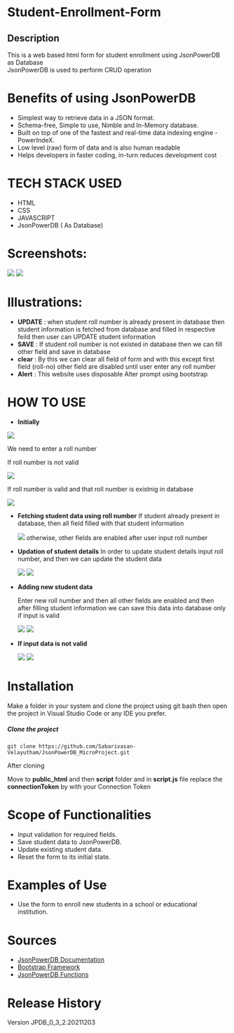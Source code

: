 # Student-Enrollment-Form
## Description 
This is a web based html form for student enrollment using JsonPowerDB as Database<br>
JsonPowerDB is used to perform CRUD operation 

# Benefits of using JsonPowerDB
* Simplest way to retrieve data in a JSON format.
* Schema-free, Simple to use, Nimble and In-Memory database.
* Built on top of one of the fastest and real-time data indexing engine - PowerIndeX.
* Low level (raw) form of data and is also human readable
* Helps developers in faster coding, in-turn reduces development cost

# TECH STACK USED
* HTML
* CSS
* JAVASCRIPT 
* JsonPowerDB ( As Database)

# Screenshots:
<img src="/images/save_data_1.png">
<img src="./images/database.png">

# Illustrations:
* **UPDATE** : when student roll number is already present in database then student information is fetched from database and filled in respective feild then user can UPDATE student information 
* **SAVE** : If student roll number is not existed in database then we can fill other field and save in database
* **clear** : By this we can clear all field of form and with this except first field (roll-no) other field are disabled until user enter any roll number
* **Alert** : This website uses disposable Alter prompt using bootstrap

# HOW TO USE

* **Initially**
<img src="./images/Initial_home_page_look.png">

We need to enter a roll number 

If roll number is not valid 

<img src="./images/invalid_roll_number.png">

If roll number is valid and that roll number is existnig in database

<img src="./images/existing_student.png">

* **Fetching student data using roll number**
  If student already present in database, then all field filled with that student information
  
  <img src="./images/valid_roll_number.png">
  otherwise, other fields are enabled after user input roll number
  
* **Updation of student details**
  In order to update student details input roll number, and then we can update the student data
  
  <img src="./images/update_student_details.png">
  
  <img src="./images/alert_after_update.png">

* **Adding new student data**

  Enter new roll number and then all other fields are enabled and then after filling student information we can save this data into database only if input is valid
  
  <img src="./images/save_data_1.png">
  
  <img src="./images/alert_after_save_data.png">
  
 * **If input data is not valid**
 
   <img src="./images/invalid_details_1.png">
  
   <img src="./images/invalid_details_2.png">

    
  
# Installation
  
  Make a folder in your system and clone the project using git bash then open the project in Visual Studio Code or any IDE you prefer.
  ##### Clone the project 
  ```
  git clone https://github.com/Sabarivasan-Velayutham/JsonPowerDB_MicroProject.git
  ```
  After cloning 
  
  Move to **public_html** and then **script** folder and in **script.js** file replace the **connectionToken** by with your Connection Token
  
# Scope of Functionalities
* Input validation for required fields.
* Save student data to JsonPowerDB.
* Update existing student data.
* Reset the form to its initial state.

# Examples of Use
* Use the form to enroll new students in a school or educational institution.

# Sources
- [JsonPowerDB Documentation](https://login2explore.com/jpdb/docs.html)
- [Bootstrap Framework](https://getbootstrap.com/)
- [JsonPowerDB Functions](https://login2explore.com/jpdb/resources/js/0.0.4/jpdb-commons.js)
  
# Release History
Version JPDB_0_3_2.20211203 
